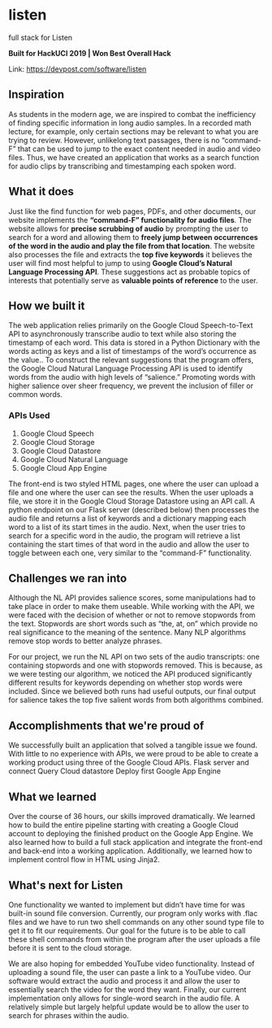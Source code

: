 # listen
full stack for Listen

**Built for HackUCI 2019 | Won Best Overall Hack**

Link: https://devpost.com/software/listen

## Inspiration

As students in the modern age, we are inspired to combat the inefficiency of finding specific information in long audio samples. In a recorded math lecture, for example, only certain sections may be relevant to what you are trying to review. However, unlikelong text passages, there is no “command-F” that can be used to jump to the exact content needed in audio and video files. Thus, we have created an application that works as a search function for audio clips by transcribing and timestamping each spoken word.



## What it does

Just like the find function for web pages, PDFs, and other documents, our website implements the **“command-F” functionality for audio files**. The website allows for **precise scrubbing of audio** by prompting the user to search for a word and allowing them to **freely jump between occurrences of the word in the audio and play the file from that location**. The website also processes the file and extracts the **top five keywords** it believes the user will find most helpful to jump to using **Google Cloud’s Natural Language Processing API**. These suggestions act as probable topics of interests that potentially serve as **valuable points of reference** to the user.


## How we built it
The web application relies primarily on the Google Cloud Speech-to-Text API to asynchronously transcribe audio to text while also storing the timestamp of each word. This data is stored in a Python Dictionary with the words acting as keys and a list of timestamps of the word’s occurrence as the value.. To construct the relevant suggestions that the program offers, the Google Cloud Natural Language Processing API is used to identify words from the audio with high levels of “salience.” Promoting words with higher salience over sheer frequency, we prevent the inclusion of filler or common words.

### APIs Used
1. Google Cloud Speech
2. Google Cloud Storage
3. Google Cloud Datastore
2. Google Cloud Natural Language
3. Google Cloud  App Engine


The front-end is two styled HTML pages, one where the user can upload a file and one where the user can see the results. When the user uploads a file, we store it in the Google Cloud Storage Datastore using an API call. A python endpoint on our Flask server (described below) then processes the audio file and returns a list of keywords and a dictionary mapping each word to a list of its start times in the audio. Next, when the user tries to search for a specific word in the audio, the program will retrieve a list containing the start times of that word in the audio and allow the user to toggle between each one, very similar to the “command-F” functionality.

## Challenges we ran into

Although the NL API provides salience scores, some manipulations had to take place in order to make them useable. While working with the API, we were faced with the decision of whether or not to remove stopwords from the text. Stopwords are short words such as “the, at, on” which provide no real significance to the meaning of the sentence. Many NLP algorithms remove stop words to better analyze phrases.

For our project, we run the NL API on two sets of the audio transcripts: one containing stopwords and one with stopwords removed. This is because, as we were testing our algorithm, we noticed the API produced significantly different results for keywords depending on whether stop words were included. Since we believed both runs had useful outputs, our final output for salience takes the top five salient words from both algorithms combined.


## Accomplishments that we're proud of

We successfully built an application that solved a tangible issue we found. With little to no experience with APIs, we were proud to be able to create a working product using three of the Google Cloud APIs.
Flask server and connect
Query Cloud datastore
Deploy first Google App Engine

## What we learned

Over the course of 36 hours, our skills improved dramatically. We learned how to build the entire pipeline starting with creating a Google Cloud account to deploying the finished product on the Google App Engine. We also learned how to build a full stack application and integrate the front-end and back-end into a working application. Additionally, we learned how to implement control flow in HTML using Jinja2.


## What's next for Listen

One functionality we wanted to implement but didn’t have time for was built-in sound file conversion. Currently, our program only works with .flac files and we have to run two shell commands on any other sound type file to get it to fit our requirements. Our goal for the future is to be able to call these shell commands from within the program after the user uploads a file before it is sent to the cloud storage.

We are also hoping for embedded YouTube video functionality. Instead of uploading a sound file, the user can paste a link to a YouTube video. Our software would extract the audio and process it and allow the user to essentially search the video for the word they want.
Finally, our current implementation only allows for single-word search in the audio file. A relatively simple but largely helpful update would be to allow the user to search for phrases within the audio.
